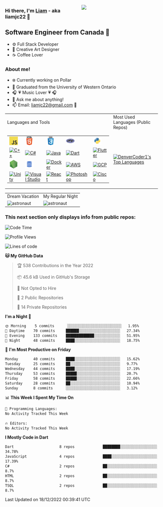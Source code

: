 <a href="#" ><img width="50%" height="auto" align="right" src="https://media.giphy.com/media/dWesBcTLavkZuG35MI/source.gif"/></a>

<h3 >Hi there, I'm <a href="https://liamjc.com">Liam</a> - aka liamjc22 👋 </h3>

<h2>Software Engineer from Canada 🍁</h2>

- ⚙️ Full Stack Developer
- 🎨 Creative Art Designer 
- ☕ Coffee Lover

### About me!

- ❄️ Currently working on Pollar 
- 🏫 Graduated from the University of Western Ontario 
- 🎧 💗 Music Lover 💗 🎧
- 💬 Ask me about anything! 
- 📫 Email: liamjc22@gmail.com
🌱
<table>
  <tbody>
    <tr>
      <td>Languages and Tools</td>
      <td>Most Used Languages (Public Repos) </td>
    </tr>
    <tr>
      <td>
        <table>
    <tbody>
        <tr>
            <td><a href="#"><img alt="JavaScript" title="JavaScript" height="28px"
                        src="https://raw.githubusercontent.com/github/explore/80688e429a7d4ef2fca1e82350fe8e3517d3494d/topics/javascript/javascript.png" /></a>
            </td>
            <td><a href="#"><img alt="HTML5" title="HTML5" height="28px"
                        src="https://raw.githubusercontent.com/github/explore/80688e429a7d4ef2fca1e82350fe8e3517d3494d/topics/html/html.png" /></a>
            </td>
            <td><a href="#"><img alt="CSS3" title="CSS3" height="28px"
                        src="https://raw.githubusercontent.com/github/explore/80688e429a7d4ef2fca1e82350fe8e3517d3494d/topics/css/css.png" /></a>
            </td>
            <td><a href="#"><img alt="PHP" title="PHP" height="28px"
                        src="https://raw.githubusercontent.com/github/explore/80688e429a7d4ef2fca1e82350fe8e3517d3494d/topics/php/php.png" /></a>
            </td>
            <td><a href="#"><img alt="Python" title="Python" height="28px"
                        src="https://raw.githubusercontent.com/github/explore/80688e429a7d4ef2fca1e82350fe8e3517d3494d/topics/python/python.png" /></a>
            </td>
        </tr>
        <tr>
            <td><a href="#"><img alt="C++" title="C++" height="28px"
                        src="https://img.icons8.com/color/48/000000/c-plus-plus-logo.png" /></a></td>
            <td><a href="#"><img alt="C#" title="C#" height="28px"
                        src="https://img.icons8.com/color/48/000000/c-sharp-logo.png" /></a></td>
            <td><a href="#"><img alt="Java" title="Java" height="28px"
                        src="https://img.icons8.com/color/48/000000/java-coffee-cup-logo.png" /></a></td>
            <td><a href="#"><img alt="Dart" title="Dart" height="28px"
                        src="https://img.icons8.com/color/452/dart.png" /></a>
            </td>
            <td><a href="#"><img alt="Flutter" title="Flutter" height="28px"
                        src="https://img.icons8.com/color/48/000000/flutter.png" /></a></td>
        </tr>
        <tr>
            <td><a href="#"><img alt="NodeJS" title="NodeJS" height="28px"
                        src="https://raw.githubusercontent.com/github/explore/80688e429a7d4ef2fca1e82350fe8e3517d3494d/topics/nodejs/nodejs.png" /></a>
            </td>
            <td><a href="#"><img alt="SQL" title="SQL" height="28px"
                        src="https://raw.githubusercontent.com/github/explore/80688e429a7d4ef2fca1e82350fe8e3517d3494d/topics/sql/sql.png" /></a>
            </td>
            <td><a href="#"><img alt="Docker" title="Docker" height="28px"
                        src="https://www.pngfind.com/pngs/m/255-2553250_icon-docker-notext-color-docker-icon-png-transparent.png" /></a></td>
            <td><a href="#"><img alt="AWS" title="AWS" height="28px"
                        src="https://upload.wikimedia.org/wikipedia/commons/thumb/5/5c/AWS_Simple_Icons_AWS_Cloud.svg/1024px-AWS_Simple_Icons_AWS_Cloud.svg.png" /></a></td>
            <td><a href="#"><img alt="GCP" title="GCP" height="28px"
                        src="https://d2cnjxvu6pstmv.cloudfront.net/wp-content/uploads/2018/01/22135110/gcp_icon_v.png" /></a>
            </td>
        </tr>
        <tr>
            <td><a href="#"><img alt="Unity" title="Unity" height="28px"
                        src="https://cdn4.iconfinder.com/data/icons/various-icons-2/476/Unity.png" /></a>
            </td>
            <td><a href="#"><img alt="Visual Studio" title="Visual Studio Code" height="28px"
                        src="https://img.icons8.com/fluent/48/000000/visual-studio-code-2019.png" /></a></td>
            <td><a href="#"><img alt="React" title="React" height="28px"
                        src="https://upload.wikimedia.org/wikipedia/commons/thumb/a/a7/React-icon.svg/1280px-React-icon.svg.png" /></a></td>
            <td><a href="#"><img alt="Photoshop" title="Photoshop" height="28px"
                        src="https://upload.wikimedia.org/wikipedia/commons/thumb/a/af/Adobe_Photoshop_CC_icon.svg/788px-Adobe_Photoshop_CC_icon.svg.png" /></a></td>
            <td><a href="#"><img alt="Cisco" title="Cisco" height="28px"
                        src="http://wonsdesign.com/img/icons/cisco-logo.png" /></a>
          </td>
      </tr>
  </tbody>
</table></td>
      <td><a href="https://github.com/anuraghazra/github-readme-stats"><img alt="DenverCoder1's Top Languages" src="https://github-readme-stats.vercel.app/api/top-langs/?username=liamjc22&langs_count=10&layout=compact#" /></a>
      </td>
    </tr>
  </tbody>
</table>

<table>
  <tbody>
    <tr>
      <td>Dream Vacation</td>
      <td>My Regular Night</td>
    </tr>
    <tr>
      <td><img src="https://media.giphy.com/media/3gJRDvjz1vc666fxPl/giphy-downsized-large.gif" alt="astronaut"  width="250" /></td>
      <td><img src="https://media.giphy.com/media/hrRJ41JB2zlgZiYcCw/giphy-downsized-large.gif" alt="astronaut"  width="400" /></td>
    </tr>
  </tbody>
</table>
  
<h3> This next section only displays info from public repos: </h3>

<!--START_SECTION:waka-->
![Code Time](http://img.shields.io/badge/Code%20Time-600%20hrs%2029%20mins-blue)

![Profile Views](http://img.shields.io/badge/Profile%20Views-0-blue)

![Lines of code](https://img.shields.io/badge/From%20Hello%20World%20I%27ve%20Written-790%20Thousand%20lines%20of%20code-blue)

**🐱 My GitHub Data** 

> 🏆 538 Contributions in the Year 2022
 > 
> 📦 45.6 kB Used in GitHub's Storage 
 > 
> 🚫 Not Opted to Hire
 > 
> 📜 2 Public Repositories 
 > 
> 🔑 14 Private Repositories  
 > 
**I'm a Night 🦉** 

```text
🌞 Morning    5 commits      ░░░░░░░░░░░░░░░░░░░░░░░░░   1.95% 
🌆 Daytime    70 commits     ██████░░░░░░░░░░░░░░░░░░░   27.34% 
🌃 Evening    133 commits    █████████████░░░░░░░░░░░░   51.95% 
🌙 Night      48 commits     ████░░░░░░░░░░░░░░░░░░░░░   18.75%

```
📅 **I'm Most Productive on Friday** 

```text
Monday       40 commits     ████░░░░░░░░░░░░░░░░░░░░░   15.62% 
Tuesday      25 commits     ██░░░░░░░░░░░░░░░░░░░░░░░   9.77% 
Wednesday    44 commits     ████░░░░░░░░░░░░░░░░░░░░░   17.19% 
Thursday     53 commits     █████░░░░░░░░░░░░░░░░░░░░   20.7% 
Friday       58 commits     █████░░░░░░░░░░░░░░░░░░░░   22.66% 
Saturday     28 commits     ██░░░░░░░░░░░░░░░░░░░░░░░   10.94% 
Sunday       8 commits      ░░░░░░░░░░░░░░░░░░░░░░░░░   3.12%

```


📊 **This Week I Spent My Time On** 

```text
💬 Programming Languages: 
No Activity Tracked This Week

🔥 Editors: 
No Activity Tracked This Week

```

**I Mostly Code in Dart** 

```text
Dart                     8 repos             ████████░░░░░░░░░░░░░░░░░   34.78% 
JavaScript               4 repos             ████░░░░░░░░░░░░░░░░░░░░░   17.39% 
C#                       2 repos             ██░░░░░░░░░░░░░░░░░░░░░░░   8.7% 
HTML                     2 repos             ██░░░░░░░░░░░░░░░░░░░░░░░   8.7% 
TSQL                     2 repos             ██░░░░░░░░░░░░░░░░░░░░░░░   8.7%

```



 Last Updated on 18/12/2022 00:39:41 UTC
<!--END_SECTION:waka-->

<!--
**liamjc22/liamjc22** is a ✨ _special_ ✨ repository because its `README.md` (this file) appears on your GitHub profile.
